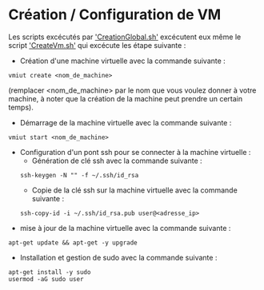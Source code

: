 # Création / Configuration de VM #

Les scripts excécutés par ['CreationGlobal.sh'](../scripts/vm/CreationGlobale.sh) excécutent eux même le script ['CreateVm.sh'](../scripts/vm/CreateVm.sh) qui excécute les étape suivante :

* Création d'une machine virtuelle avec la commande suivante :
~~~
vmiut create <nom_de_machine>
~~~
(remplacer <nom_de_machine> par le nom que vous voulez donner à votre machine, à noter que la création de la machine peut prendre un certain temps).

* Démarrage de la machine virtuelle avec la commande suivante :
~~~
vmiut start <nom_de_machine>
~~~

* Configuration d'un pont ssh pour se connecter à la machine virtuelle :
    * Génération de clé ssh avec la commande suivante :
    ~~~
    ssh-keygen -N "" -f ~/.ssh/id_rsa
    ~~~
    * Copie de la clé ssh sur la machine virtuelle avec la commande suivante :
    ~~~
    ssh-copy-id -i ~/.ssh/id_rsa.pub user@<adresse_ip>
    ~~~
* mise à jour de la machine virtuelle avec la commande suivante :
~~~
apt-get update && apt-get -y upgrade
~~~
* Installation et gestion de sudo avec la commande suivante :
~~~
apt-get install -y sudo
usermod -aG sudo user
~~~
    
